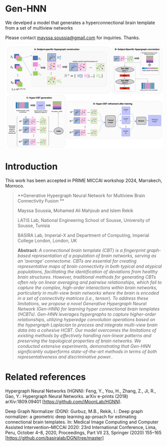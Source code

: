# Gen-HNN
We develped a model that generates a hyperconnectional brain template from a set of multiview networks 

Please contact mayssa.soussia@gmail.com for inquiries. Thanks.


![Main Figure](Main_Figure.png)

# Introduction
This work  has been accepted in PRIME MICCAI workshop 2024, Marrakech, Morroco. 


> **Generative Hypergraph Neural Network for Multiview Brain Connectivity Fusion **
>
> Mayssa Soussia, Mohamed Ali Mahjoub and Islem Rekik
>
> LATIS Lab, National Engineering School of Sousse, University of Sousse, Tunisia
> 
> BASIRA Lab, Imperial-X and Department of Computing, Imperial College London, London, UK
>
> **Abstract:** *A connectional brain template (CBT) is a fingerprint graph-based representation of a population of brain networks, serving as an ’average’ connectome. CBTs are essential for creating representative maps of brain connectivity in both typical and atypical populations, facilitating the identification of deviations from healthy brain structures. However, traditional methods for generating CBTs often rely on linear averaging and pairwise relationships, which fail to capture the complex, high-order interactions within brain networks, particularly in multi-view brain networks where the brain is encoded in a set of connectivity matrices (i.e., tensor). To address these limitations, we propose a novel Generative Hypergraph Neural Network (Gen-HNN) for learning hyper connectional brain templates (HCBTs). Gen-HNN leverages hypergraphs to capture higher-order relationships, utilizing hyperedge convolution operations based on the hypergraph Laplacian to process and integrate multi-view brain data into a cohesive HCBT. Our model overcomes the limitations of existing methods by effectively handling non-linear patterns and preserving the topological properties of brain networks. We conducted extensive experiments, demonstrating that Gen-HNN significantly outperforms state-of-the-art methods in terms of both representativeness and discriminative power..*

# Related references

Hypergraph Neural Networks (HGNN): Feng, Y., You, H., Zhang, Z., Ji, R., Gao, Y.: Hypergraph Neural Networks. arXiv e-prints (2018) arXiv:1809.09401 [https://github.com/iMoonLab/HGNN].

Deep Graph Normalizer (DGN): Gurbuz, M.B., Rekik, I.: Deep graph normalizer: a geometric deep learning ap-proach for estimating connectional brain templates. In: Medical Image Computing and Computer Assisted Intervention–MICCAI 2020: 23rd International Conference, Lima, Peru, October 4–8, 2020, Proceedings, Part VII 23, Springer (2020) 155–165 [https://github.com/basiralab/DGN/tree/master]


